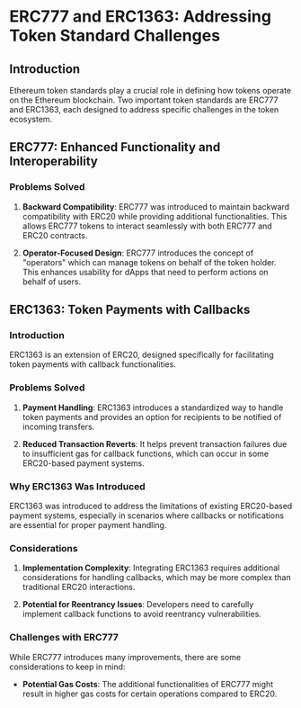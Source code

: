 # ERC777 and ERC1363: Addressing Token Standard Challenges

## Introduction

Ethereum token standards play a crucial role in defining how tokens operate on the Ethereum blockchain. Two important token standards are ERC777 and ERC1363, each designed to address specific challenges in the token ecosystem.

## ERC777: Enhanced Functionality and Interoperability

### Problems Solved

1. **Backward Compatibility**:
   ERC777 was introduced to maintain backward compatibility with ERC20 while providing additional functionalities. This allows ERC777 tokens to interact seamlessly with both ERC777 and ERC20 contracts.

2. **Operator-Focused Design**:
   ERC777 introduces the concept of "operators" which can manage tokens on behalf of the token holder. This enhances usability for dApps that need to perform actions on behalf of users.

## ERC1363: Token Payments with Callbacks

### Introduction

ERC1363 is an extension of ERC20, designed specifically for facilitating token payments with callback functionalities.

### Problems Solved

1. **Payment Handling**:
   ERC1363 introduces a standardized way to handle token payments and provides an option for recipients to be notified of incoming transfers.

2. **Reduced Transaction Reverts**:
   It helps prevent transaction failures due to insufficient gas for callback functions, which can occur in some ERC20-based payment systems.

### Why ERC1363 Was Introduced

ERC1363 was introduced to address the limitations of existing ERC20-based payment systems, especially in scenarios where callbacks or notifications are essential for proper payment handling.

### Considerations

1. **Implementation Complexity**:
   Integrating ERC1363 requires additional considerations for handling callbacks, which may be more complex than traditional ERC20 interactions.

2. **Potential for Reentrancy Issues**:
   Developers need to carefully implement callback functions to avoid reentrancy vulnerabilities.

### Challenges with ERC777

While ERC777 introduces many improvements, there are some considerations to keep in mind:

- **Potential Gas Costs**:
  The additional functionalities of ERC777 might result in higher gas costs for certain operations compared to ERC20.